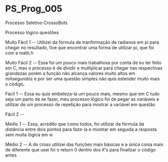 # PS_Prog_005
Processo Seletivo CrossoBots

Processo lógico questôes

Muito Fácil 1 -- Utilizei da fórmula de tranformação de radianos em pi para chegar no resultado, tive que encontrar uma forma de utilizar pi, que foi com a math.h 

Muito Fácil 2 -- Essa foi um pouco mais trabalhosa por conta de eu ter feito em C, mas o processo é de dividir e multiplicar para chegar nas respectivas grandezas porém a função não alcança valores muito altos em milisegundos e por ser uma questão simples não quis estender muito mais o código.

Fácil 1 -- Essa eu quis embeleza-la um pouco mais, mesmo que em C tudo seja um parto de se fazer, meu processo lógico foi de pegar as variáveis e utilizar de um processo de repetição para mostrar a variável em questão

Fácil 2 -- 

Médio 1 -- Essa, acredito que como todos, foi utilizar da fórmula da distância entre dois pontos para faze-la e mostrar em seguida a resposta sem muita lógica em si

Médio 2 -- A do cross utilizei das funções mais básicas e a única coisa mais de diferente que usei foi o return 0  dentro dos if's para finalizar o código antes
